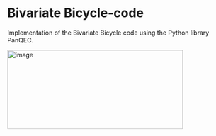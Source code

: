 # Bivariate Bicycle-code
Implementation of the Bivariate Bicycle code using the Python library PanQEC. 

<img width="396" height="178" alt="image" src="https://github.com/user-attachments/assets/058833f8-9132-45b1-8462-0bf013b55ce0" />

